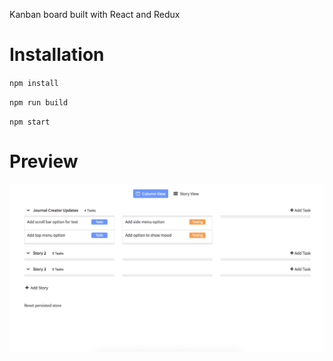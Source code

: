 Kanban board built with React and Redux

# Installation
`npm install`

`npm run build`

`npm start`

# Preview

<img src="react-kanban.gif">
